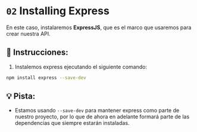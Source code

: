 # `02` Installing Express

En este caso, instalaremos **ExpressJS**, que es el marco que usaremos para crear nuestra API.

## 📝 Instrucciones:

1. Instalemos express ejecutando el siguiente comando:

```bash
npm install express --save-dev
```

## 💡 Pista:

+ Estamos usando `--save-dev` para mantener express como parte de nuestro proyecto, por lo que de ahora en adelante formará parte de las dependencias que siempre estarán instaladas.